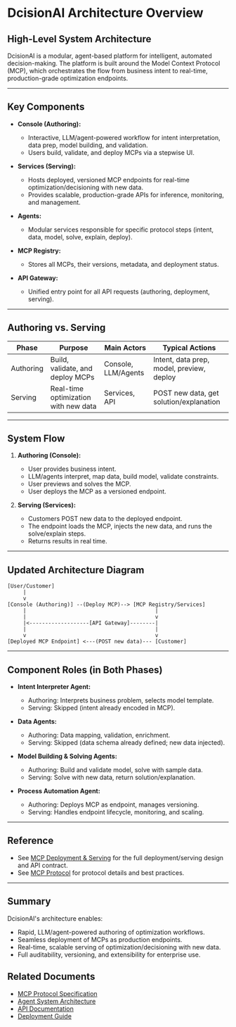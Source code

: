 # DcisionAI Architecture Overview

## High-Level System Architecture

DcisionAI is a modular, agent-based platform for intelligent, automated decision-making. The platform is built around the Model Context Protocol (MCP), which orchestrates the flow from business intent to real-time, production-grade optimization endpoints.

---

## Key Components

- **Console (Authoring):**
  - Interactive, LLM/agent-powered workflow for intent interpretation, data prep, model building, and validation.
  - Users build, validate, and deploy MCPs via a stepwise UI.

- **Services (Serving):**
  - Hosts deployed, versioned MCP endpoints for real-time optimization/decisioning with new data.
  - Provides scalable, production-grade APIs for inference, monitoring, and management.

- **Agents:**
  - Modular services responsible for specific protocol steps (intent, data, model, solve, explain, deploy).

- **MCP Registry:**
  - Stores all MCPs, their versions, metadata, and deployment status.

- **API Gateway:**
  - Unified entry point for all API requests (authoring, deployment, serving).

---

## Authoring vs. Serving

| Phase      | Purpose                                   | Main Actors         | Typical Actions                                 |
|------------|-------------------------------------------|---------------------|-------------------------------------------------|
| Authoring  | Build, validate, and deploy MCPs          | Console, LLM/Agents | Intent, data prep, model, preview, deploy        |
| Serving    | Real-time optimization with new data      | Services, API       | POST new data, get solution/explanation          |

---

## System Flow

1. **Authoring (Console):**
   - User provides business intent.
   - LLM/agents interpret, map data, build model, validate constraints.
   - User previews and solves the MCP.
   - User deploys the MCP as a versioned endpoint.

2. **Serving (Services):**
   - Customers POST new data to the deployed endpoint.
   - The endpoint loads the MCP, injects the new data, and runs the solve/explain steps.
   - Returns results in real time.

---

## Updated Architecture Diagram

```
[User/Customer]
     |
     v
[Console (Authoring)] --(Deploy MCP)--> [MCP Registry/Services]
     |                                         |
     |                                         v
     |<-------------------[API Gateway]--------|
     |                                         |
     v                                         v
[Deployed MCP Endpoint] <---(POST new data)--- [Customer]
```

---

## Component Roles (in Both Phases)

- **Intent Interpreter Agent:**
  - Authoring: Interprets business problem, selects model template.
  - Serving: Skipped (intent already encoded in MCP).

- **Data Agents:**
  - Authoring: Data mapping, validation, enrichment.
  - Serving: Skipped (data schema already defined; new data injected).

- **Model Building & Solving Agents:**
  - Authoring: Build and validate model, solve with sample data.
  - Serving: Solve with new data, return solution/explanation.

- **Process Automation Agent:**
  - Authoring: Deploys MCP as endpoint, manages versioning.
  - Serving: Handles endpoint lifecycle, monitoring, and scaling.

---

## Reference
- See [MCP Deployment & Serving](../mcp/deployment.md) for the full deployment/serving design and API contract.
- See [MCP Protocol](./mcp/protocol.md) for protocol details and best practices.

---

## Summary

DcisionAI's architecture enables:
- Rapid, LLM/agent-powered authoring of optimization workflows.
- Seamless deployment of MCPs as production endpoints.
- Real-time, scalable serving of optimization/decisioning with new data.
- Full auditability, versioning, and extensibility for enterprise use.

## Related Documents

- [MCP Protocol Specification](./mcp/protocol.md)
- [Agent System Architecture](./mcp/agents.md)
- [API Documentation](./api/README.md)
- [Deployment Guide](./deployment/README.md) 